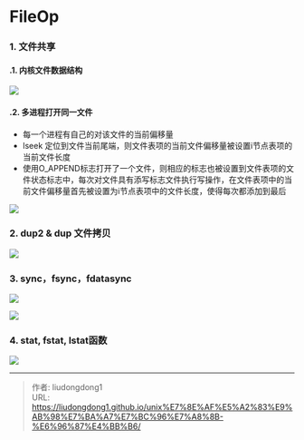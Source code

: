 # FileOp


### 1. 文件共享

#### .1. 内核文件数据结构

![](https://gitee.com/github-25970295/blogimgv2022/raw/master/image-20220410104557377.png)

#### .2. 多进程打开同一文件

- 每一个进程有自己的对该文件的当前偏移量
- lseek 定位到文件当前尾端，则文件表项的当前文件偏移量被设置i节点表项的当前文件长度
- 使用O_APPEND标志打开了一个文件，则相应的标志也被设置到文件表项的文件状态标志中，每次对文件具有添写标志文件执行写操作，在文件表项中的当前文件偏移量首先被设置为i节点表项中的文件长度，使得每次都添加到最后

![](https://gitee.com/github-25970295/blogimgv2022/raw/master/image-20220410105019213.png)

### 2. dup2 & dup 文件拷贝

![](https://gitee.com/github-25970295/blogimgv2022/raw/master/image-20220410110824682.png)

### 3. sync，fsync，fdatasync 

![](https://gitee.com/github-25970295/blogimgv2022/raw/master/image-20220410111239348.png)

![](https://gitee.com/github-25970295/blogimgv2022/raw/master/image-20220410111250299.png)

### 4. stat, fstat, lstat函数

![](https://gitee.com/github-25970295/blogimgv2022/raw/master/image-20220410112742999.png)

---

> 作者: liudongdong1  
> URL: https://liudongdong1.github.io/unix%E7%8E%AF%E5%A2%83%E9%AB%98%E7%BA%A7%E7%BC%96%E7%A8%8B-%E6%96%87%E4%BB%B6/  

